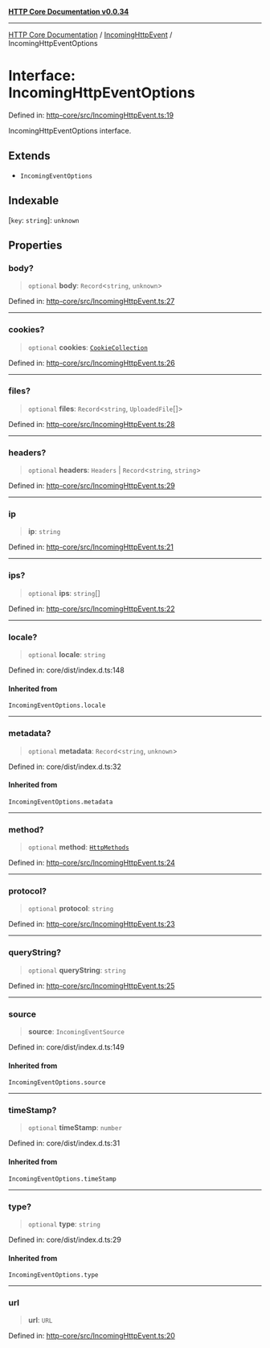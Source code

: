 [**HTTP Core Documentation v0.0.34**](../../README.md)

***

[HTTP Core Documentation](../../modules.md) / [IncomingHttpEvent](../README.md) / IncomingHttpEventOptions

# Interface: IncomingHttpEventOptions

Defined in: [http-core/src/IncomingHttpEvent.ts:19](https://github.com/stonemjs/http-core/blob/fb38b6d1cb0bd2bb4e252ff611571ec3c006aa1e/src/IncomingHttpEvent.ts#L19)

IncomingHttpEventOptions interface.

## Extends

- `IncomingEventOptions`

## Indexable

\[`key`: `string`\]: `unknown`

## Properties

### body?

> `optional` **body**: `Record`\<`string`, `unknown`\>

Defined in: [http-core/src/IncomingHttpEvent.ts:27](https://github.com/stonemjs/http-core/blob/fb38b6d1cb0bd2bb4e252ff611571ec3c006aa1e/src/IncomingHttpEvent.ts#L27)

***

### cookies?

> `optional` **cookies**: [`CookieCollection`](../../cookies/CookieCollection/classes/CookieCollection.md)

Defined in: [http-core/src/IncomingHttpEvent.ts:26](https://github.com/stonemjs/http-core/blob/fb38b6d1cb0bd2bb4e252ff611571ec3c006aa1e/src/IncomingHttpEvent.ts#L26)

***

### files?

> `optional` **files**: `Record`\<`string`, `UploadedFile`[]\>

Defined in: [http-core/src/IncomingHttpEvent.ts:28](https://github.com/stonemjs/http-core/blob/fb38b6d1cb0bd2bb4e252ff611571ec3c006aa1e/src/IncomingHttpEvent.ts#L28)

***

### headers?

> `optional` **headers**: `Headers` \| `Record`\<`string`, `string`\>

Defined in: [http-core/src/IncomingHttpEvent.ts:29](https://github.com/stonemjs/http-core/blob/fb38b6d1cb0bd2bb4e252ff611571ec3c006aa1e/src/IncomingHttpEvent.ts#L29)

***

### ip

> **ip**: `string`

Defined in: [http-core/src/IncomingHttpEvent.ts:21](https://github.com/stonemjs/http-core/blob/fb38b6d1cb0bd2bb4e252ff611571ec3c006aa1e/src/IncomingHttpEvent.ts#L21)

***

### ips?

> `optional` **ips**: `string`[]

Defined in: [http-core/src/IncomingHttpEvent.ts:22](https://github.com/stonemjs/http-core/blob/fb38b6d1cb0bd2bb4e252ff611571ec3c006aa1e/src/IncomingHttpEvent.ts#L22)

***

### locale?

> `optional` **locale**: `string`

Defined in: core/dist/index.d.ts:148

#### Inherited from

`IncomingEventOptions.locale`

***

### metadata?

> `optional` **metadata**: `Record`\<`string`, `unknown`\>

Defined in: core/dist/index.d.ts:32

#### Inherited from

`IncomingEventOptions.metadata`

***

### method?

> `optional` **method**: [`HttpMethods`](../../declarations/enumerations/HttpMethods.md)

Defined in: [http-core/src/IncomingHttpEvent.ts:24](https://github.com/stonemjs/http-core/blob/fb38b6d1cb0bd2bb4e252ff611571ec3c006aa1e/src/IncomingHttpEvent.ts#L24)

***

### protocol?

> `optional` **protocol**: `string`

Defined in: [http-core/src/IncomingHttpEvent.ts:23](https://github.com/stonemjs/http-core/blob/fb38b6d1cb0bd2bb4e252ff611571ec3c006aa1e/src/IncomingHttpEvent.ts#L23)

***

### queryString?

> `optional` **queryString**: `string`

Defined in: [http-core/src/IncomingHttpEvent.ts:25](https://github.com/stonemjs/http-core/blob/fb38b6d1cb0bd2bb4e252ff611571ec3c006aa1e/src/IncomingHttpEvent.ts#L25)

***

### source

> **source**: `IncomingEventSource`

Defined in: core/dist/index.d.ts:149

#### Inherited from

`IncomingEventOptions.source`

***

### timeStamp?

> `optional` **timeStamp**: `number`

Defined in: core/dist/index.d.ts:31

#### Inherited from

`IncomingEventOptions.timeStamp`

***

### type?

> `optional` **type**: `string`

Defined in: core/dist/index.d.ts:29

#### Inherited from

`IncomingEventOptions.type`

***

### url

> **url**: `URL`

Defined in: [http-core/src/IncomingHttpEvent.ts:20](https://github.com/stonemjs/http-core/blob/fb38b6d1cb0bd2bb4e252ff611571ec3c006aa1e/src/IncomingHttpEvent.ts#L20)
